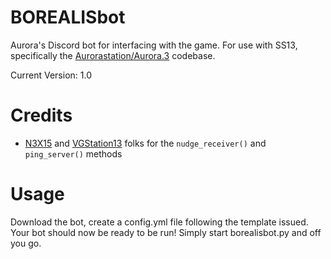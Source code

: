 # BOREALISbot
Aurora's Discord bot for interfacing with the game.
For use with SS13, specifically the [Aurorastation/Aurora.3](https://github.com/Aurorastation/Aurora.3) codebase.

Current Version: 1.0

# Credits
- [N3X15](https://github.com/n3x15) and [VGStation13](https://github.com/d3athrow/vgstation13) folks for the `nudge_receiver()` and `ping_server()` methods

# Usage
Download the bot, create a config.yml file following the template issued. Your bot should now be ready to be run! Simply start borealisbot.py and off you go.
